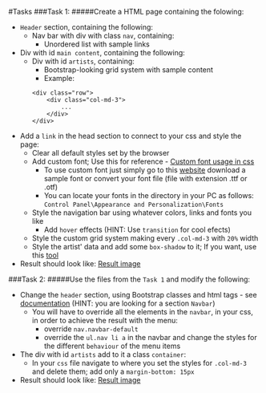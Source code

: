 #Tasks
###Task 1:
#####Create a HTML page containing the folowing:
* `Header` section, containing the following:
	* Nav bar with div with class `nav`, containing:
		* Unordered list with sample links
* Div with id `main content`, containing the following:
	* Div with id `artists`, containing:
		* Bootstrap-looking grid system with sample content
		* Example:
		```
		<div class="row">
			<div class="col-md-3">
				...
			</div>
		</div>
		```
* Add a `link` in the head section to connect to your css and style the page:
	* Clear all default styles set by the browser
	* Add custom font; Use this for reference - [Custom font usage in css](http://www.w3schools.com/cssref/css3_pr_font-face_rule.asp)
		* To use custom font just simply go to this [website](http://www.fontsquirrel.com/) download a sample font or convert your font file (file with extension .ttf or .otf)
		* You can locate your fonts in the directory in your PC as follows: `Control Panel\Appearance and Personalization\Fonts`
	* Style the navigation bar using whatever colors, links and fonts you like
		* Add `hover` effects (HINT: Use `transition` for cool efects)
	* Style the custom grid system making every `.col-md-3` with `20%` width
	* Style the artist' data and add some `box-shadow` to it; If you want, use this [tool](http://www.cssmatic.com/box-shadow)
* Result should look like: [Result image](01.PlainCSS.png)

###Task 2:
#####Use the files from the `Task 1` and modify the following:
* Change the `header` section, using Bootstrap classes and html tags - see [documentation](http://getbootstrap.com/components/) (HINT: you are looking for a section `Navbar`)
	* You will have to override all the elements in the `navbar`, in your css, in order to achieve the result with the menu:
		* override `nav.navbar-default`
		* override the `ul.nav li a` in the navbar and change the styles for the different `behaviour` of the menu items
* The div with id `artists` add to it a class `container`:
	* In your `css` file navigate to where you set the styles for `.col-md-3` and delete them; add only a `margin-bottom: 15px`
* Result should look like: [Result image](02.UsingBootstrap.png)
